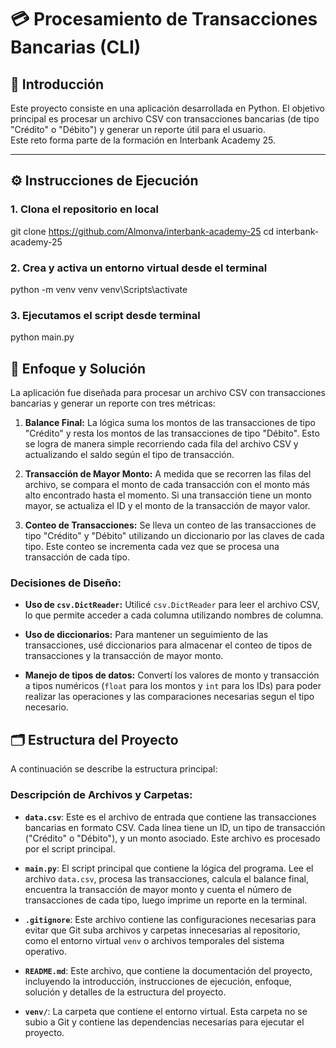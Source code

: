 # 💳 Procesamiento de Transacciones Bancarias (CLI)

## 🧩 Introducción

Este proyecto consiste en una aplicación desarrollada en Python. El objetivo principal es procesar un archivo CSV con transacciones bancarias (de tipo "Crédito" o "Débito") y generar un reporte útil para el usuario.  
Este reto forma parte de la formación en Interbank Academy 25.

---

## ⚙️ Instrucciones de Ejecución


   ### 1. Clona el repositorio en local

   git clone https://github.com/Almonva/interbank-academy-25
   cd interbank-academy-25

   ### 2. Crea y activa un entorno virtual desde el terminal

   python -m venv venv
   venv\Scripts\activate

   ### 3. Ejecutamos el script desde terminal

python main.py

## 🧠 Enfoque y Solución

La aplicación fue diseñada para procesar un archivo CSV con transacciones bancarias y generar un reporte con tres métricas:

   1. **Balance Final:** La lógica suma los montos de las transacciones de tipo "Crédito" y resta los montos de las transacciones de tipo "Débito". Esto se logra de manera simple recorriendo cada fila del archivo CSV y actualizando el saldo según el tipo de transacción.

   2. **Transacción de Mayor Monto:** A medida que se recorren las filas del archivo, se compara el monto de cada transacción con el monto más alto encontrado hasta el momento. Si una transacción tiene un monto mayor, se actualiza el ID y el monto de la transacción de mayor valor.

   3. **Conteo de Transacciones:** Se lleva un conteo de las transacciones de tipo "Crédito" y "Débito" utilizando un diccionario por las claves de cada tipo. Este conteo se incrementa cada vez que se procesa una transacción de cada tipo.

   ### Decisiones de Diseño:
   - **Uso de `csv.DictReader`:** Utilicé `csv.DictReader` para leer el archivo CSV, lo que permite acceder a cada columna utilizando nombres de columna. 
   
   - **Uso de diccionarios:** Para mantener un seguimiento de las transacciones, usé diccionarios para almacenar el conteo de tipos de transacciones y la transacción de mayor monto.

   - **Manejo de tipos de datos:** Convertí los valores de monto y transacción a tipos numéricos (`float` para los montos y `int` para los IDs) para poder realizar las operaciones y las comparaciones necesarias segun el tipo necesario.

## 🗂️ Estructura del Proyecto

A continuación se describe la estructura principal:

   ### Descripción de Archivos y Carpetas:

   - **`data.csv`**: Este es el archivo de entrada que contiene las transacciones bancarias en formato CSV. Cada línea tiene un ID, un tipo de transacción ("Crédito" o "Débito"), y un monto asociado. Este archivo es procesado por el script principal.

   - **`main.py`**: El script principal que contiene la lógica del programa. Lee el archivo `data.csv`, procesa las transacciones, calcula el balance final, encuentra la transacción de mayor monto y cuenta el número de transacciones de cada tipo, luego imprime un reporte en la terminal.

   - **`.gitignore`**: Este archivo contiene las configuraciones necesarias para evitar que Git suba archivos y carpetas innecesarias al repositorio, como el entorno virtual `venv` o archivos temporales del sistema operativo.

   - **`README.md`**: Este archivo, que contiene la documentación del proyecto, incluyendo la introducción, instrucciones de ejecución, enfoque, solución y detalles de la estructura del proyecto.

   - **`venv/`**: La carpeta que contiene el entorno virtual. Esta carpeta no se subio a Git y contiene las dependencias necesarias para ejecutar el proyecto.



